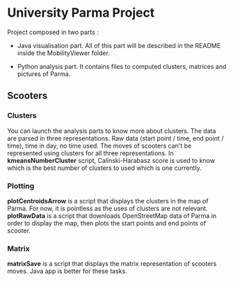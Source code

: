 # University Parma Project

Project composed in two parts :

- Java visualisation part. All of this part will be described in the README inside the MobilityViewer folder.

- Python analysis part. It contains files to computed clusters, matrices and pictures of Parma.


## Scooters
### Clusters
You can launch the analysis parts to know more about clusters.
The data are parsed in three representations.
Raw data (start point / time, end point / time), time in day, no time used.
The moves of scooters can't be represented using clusters for all three representations.
In **kmeansNumberCluster** script, Calinski-Harabasz score is used to know which is the best number of clusters to used
which is one currently. 

### Plotting
**plotCentroidsArrow** is a script that displays the clusters in the map of Parma. For now, it is pointless as the uses of clusters are not relevant.
**plotRawData** is a script that downloads OpenStreetMap data of Parma in order to display the map, then plots the start points and end points of scooter.

### Matrix
**matrixSave** is a script that displays the matrix representation of scooters moves.
Java app is better for these tasks.